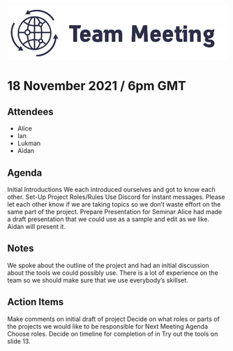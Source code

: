 ![Logo](Images/Meeting.png)
# 18 November 2021 / 6pm GMT
## Attendees 
- Alice 
- Ian 
- Lukman 
- Aidan

## Agenda

Initial Introductions
We each introduced ourselves and got to know each other.
Set-Up Project Roles/Rules
Use Discord for instant messages.
Please let each other know if we are taking topics so we don’t waste effort on the same part of the project.
Prepare Presentation for Seminar
Alice had made a draft presentation that we could use as a sample and edit as we like.
Aidan will present it.

## Notes
We  spoke about the outline of the project and had an initial discussion about the tools we could possibly use.
There is a lot of experience on the team so we should make sure that we use everybody’s skillset.

## Action Items

Make comments on initial draft of project
Decide on what roles or parts of the projects we would like to be responsible for
Next Meeting Agenda
Choose roles.
Decide on timeline for completion of in
Try out the tools  on slide 13.
